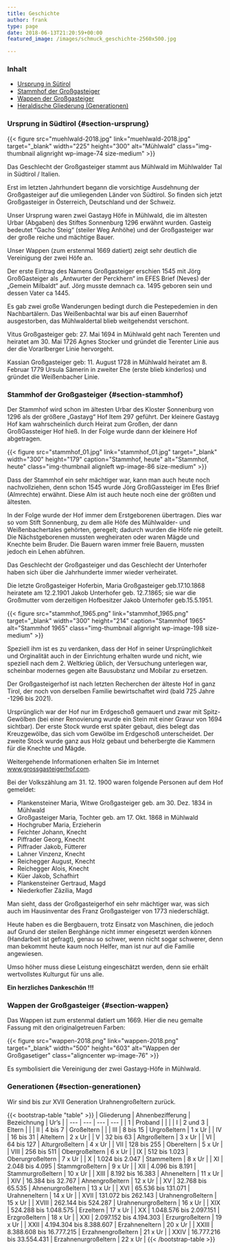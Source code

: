 ```yaml
---
title: Geschichte
author: frank
type: page
date: 2018-06-13T21:20:59+00:00
featured_image: /images/schmuck_geschichte-2560x500.jpg

---
```

### Inhalt 

  * [Ursprung in Sütirol][1] 
  * [Stammhof der Großgasteiger][2] 
  * [Wappen der Großgasteiger][3] 
  * [Heraldische Gliederung (Generationen)][4]  

### Ursprung in Südtirol {#section-ursprung}

{{< figure src="muehlwald-2018.jpg" link="muehlwald-2018.jpg" target="\_blank" width="225" height="300" alt="Mühlwald" class="img-thumbnail alignright wp-image-74 size-medium" >}}

Das Geschlecht der Großgasteiger stammt aus Mühlwald im Mühlwalder Tal in Südtirol / Italien.

Erst im letzten Jahrhundert begann die vorsichtige Ausdehnung der Großgasteiger auf die umliegenden Länder von Südtirol. So finden sich jetzt Großgasteiger in Österreich, Deutschland und der Schweiz.

Unser Ursprung waren zwei Gastayg Höfe in Mühlwald, die im ältesten Urbar (Abgaben) des Stiftes Sonnenburg 1296 erwähnt wurden. Gasteig bedeutet “Gacho Steig“ (steiler Weg Anhöhe) und der Großgasteiger war der große reiche und mächtige Bauer.

Unser Wappen (zum erstenmal 1669 datiert) zeigt sehr deutlich die Vereinigung der zwei Höfe an.

Der erste Eintrag des Namens Großgasteiger erschien 1545 mit Jörg GroßGasteiger als „Antwurter der Perckhern“ im EFES Brief (Neves) der „Gemein Milbaldt“ auf. Jörg musste demnach ca. 1495 geboren sein und dessen Vater ca 1445.

Es gab zwei große Wanderungen bedingt durch die Pestepedemien in den Nachbartälern. Das Weißenbachtal war bis auf einen Bauernhof ausgestorben, das Mühlwaldertal blieb weitgehendst verschont.

Vitus Großgasteiger geb: 27. Mai 1694 in Mühlwald geht nach Terenten und heiratet am 30. Mai 1726 Agnes Stocker und gründet die Terenter Linie aus der die Vorarlberger Linie hervorgeht.

Kassian Großgasteiger geb: 11. August 1728 in Mühlwald heiratet am 8. Februar 1779 Ursula Sämerin in zweiter Ehe (erste blieb kinderlos) und gründet die Weißenbacher Linie.

### Stammhof der Großgasteiger {#section-stammhof}

Der Stammhof wird schon im ältesten Urbar des Kloster Sonnenburg von 1296 als der größere „Gastayg“ Hof Item 297 geführt. Der kleinere Gastayg Hof kam wahrscheinlich durch Heirat zum Großen, der dann GroßGassteiger Hof hieß. In der Folge wurde dann der kleinere Hof abgetragen.

{{< figure src="stammhof_01.jpg" link="stammhof_01.jpg" target="\_blank" width="300" height="179" caption="Stammhof, heute" alt="Stammhof, heute" class="img-thumbnail alignleft wp-image-86 size-medium" >}}

Dass der Stammhof ein sehr mächtiger war, kann man auch heute noch nachvollziehen, denn schon 1545 wurde Jörg GroßGassteiger im Efes Brief (Almrechte) erwähnt. Diese Alm ist auch heute noch eine der größten und ältesten.

In der Folge wurde der Hof immer dem Erstgeborenen übertragen. Dies war so vom Stift Sonnenburg, zu dem alle Höfe des Mühlwalder- und Weißenbachertales gehörten, geregelt; dadurch wurden die Höfe nie geteilt. Die Nächstgeborenen mussten wegheiraten oder waren Mägde und Knechte beim Bruder. Die Bauern waren immer freie Bauern, mussten jedoch ein Lehen abführen.

Das Geschlecht der Großgasteiger und das Geschlecht der Unterhofer haben sich über die Jahrhunderte immer wieder verheiratet.

Die letzte Großgasteiger Hoferbin, Maria Großgasteiger geb.17.10.1868 heiratete am 12.2.1901 Jakob Unterhofer geb. 12.7.1865; sie war die Großmutter vom derzeitigen Hofbesitzer Jakob Unterhofer geb.15.5.1951.

{{< figure src="stammhof_1965.png" link="stammhof_1965.png" target="\_blank" width="300" height="214" caption="Stammhof 1965" alt="Stammhof 1965" class="img-thumbnail alignright wp-image-198 size-medium" >}}

Speziell ihm ist es zu verdanken, dass der Hof in seiner Ursprünglichkeit und Orginalität auch in der Einrichtung erhalten wurde und nicht, wie speziell nach dem 2. Weltkrieg üblich, der Versuchung unterlegen war, scheinbar modernes gegen alte Bausubstanz und Mobilar zu ersetzen.

Der Großgasteigerhof ist nach letzten Recherchen der älteste Hof in ganz Tirol, der noch von derselben Familie bewirtschaftet wird (bald 725 Jahre -1296 bis 2021).

Ursprünglich war der Hof nur im Erdgeschoß gemauert und zwar mit Spitz-Gewölben (bei einer Renovierung wurde ein Stein mit einer Gravur von 1694 sichtbar). Der erste Stock wurde erst später gebaut, dies belegt das Kreuzgewölbe, das sich vom Gewölbe im Erdgeschoß unterscheidet. Der zweite Stock wurde ganz aus Holz gebaut und beherbergte die Kammern für die Knechte und Mägde.

Weitergehende Informationen erhalten Sie im Internet www.grossgasteigerhof.com.

Bei der Volkszählung am 31. 12. 1900 waren folgende Personen auf dem Hof gemeldet:

* Plankensteiner Maria, Witwe Großgasteiger geb. am 30. Dez. 1834 in Mühlwald
* Großgasteiger Maria, Tochter geb. am 17. Okt. 1868 in Mühlwald
* Hochgruber Maria, Erzieherin
* Feichter Johann, Knecht
* Piffrader Georg, Knecht
* Piffrader Jakob, Fütterer
* Lahner Vinzenz, Knecht
* Reichegger August, Knecht
* Reichegger Alois, Knecht
* Küer Jakob, Schafhirt
* Plankensteiner Gertraud, Magd
* Niederkofler Zäzilia, Magd

Man sieht, dass der Großgasteigerhof ein sehr mächtiger war, was sich auch im Hausinventar des Franz Großgasteiger von 1773 niederschlägt.

Heute haben es die Bergbauern, trotz Einsatz von Maschinen, die jedoch auf Grund der steilen Berghänge nicht immer eingesetzt werden können (Handarbeit ist gefragt), genau so schwer, wenn nicht sogar schwerer, denn man bekommt heute kaum noch Helfer, man ist nur auf die Familie angewiesen.

Umso höher muss diese Leistung eingeschätzt werden, denn sie erhält wertvollstes Kulturgut für uns alle.

**Ein herzliches Dankeschön !!!**


### Wappen der Großgasteiger {#section-wappen}

Das Wappen ist zum erstenmal datiert um 1669. Hier die neu gemalte Fassung mit den originalgetreuen Farben:

{{< figure src="wappen-2018.png" link="wappen-2018.png" target="\_blank" width="500" height="603" alt="Wappen der Großgasetiger" class="aligncenter wp-image-76" >}}

Es symbolisiert die Vereinigung der zwei Gastayg-Höfe in Mühlwald.


### Generationen {#section-generationen}
                
Wir sind bis zur XVII Generation Urahnengroßeltern zurück.

{{< bootstrap-table "table" >}}
| Gliederung | Ahnenbezifferung | Bezeichnung | Ur’s |
| --- | --- | --- | --- |
| 1   | Proband |     |     |
| I   | 2 und 3 | Eltern |     |
| II  | 4 bis 7 | Großeltern |     |
| III | 8 bis 15 | Urgroßeltern | 1 x Ur |
| IV  | 16 bis 31 | Alteltern | 2 x Ur |
| V   | 32 bis 63 | Altgroßeltern | 3 x Ur |
| VI  | 64 bis 127 | Alturgroßeltern | 4 x Ur |
| VII | 128 bis 255 | Obereltern | 5 x Ur |
| VIII | 256 bis 511 | Obergroßeltern | 6 x Ur |
| IX  | 512 bis 1.023 | Oberurgroßeltern | 7 x Ur |
| X   | 1.024 bis 2.047 | Stammeltern | 8 x Ur |
| XI  | 2.048 bis 4.095 | Stammgroßeltern | 9 x Ur |
| XII | 4.096 bis 8.191 | Stammurgroßeltern | 10 x Ur |
| XIII | 8.192 bis 16.383 | Ahneneltern | 11 x Ur |
| XIV | 16.384 bis 32.767 | Ahnengroßeltern | 12 x Ur |
| XV  | 32.768 bis 65.535 | Ahnenurgroßeltern | 13 x Ur |
| XVI | 65.536 bis 131.071 | Urahneneltern | 14 x Ur |
| XVII | 131.072 bis 262.143 | Urahnengroßeltern | 15 x Ur |
| XVIII | 262.144 bis 524.287 | Urahnenurgroßeltern | 16 x Ur |
| XIX | 524.288 bis 1.048.575 | Erzeltern | 17 x Ur |
| XX  | 1.048.576 bis 2.097.151 | Erzgroßeltern | 18 x Ur |
| XXI | 2.097.152 bis 4.194.303 | Erzurgroßeltern | 19 x Ur |
| XXII | 4.194.304 bis 8.388.607 | Erzahneneltern | 20 x Ur |
| XXIII | 8.388.608 bis 16.777.215 | Erzahnengroßeltern | 21 x Ur |
| XXIV | 16.777.216 bis 33.554.431 | Erzahnenurgroßeltern | 22 x Ur |
{{< /bootstrap-table >}}
 
[1]: #section-ursprung
[2]: #section-stammhof
[3]: #section-wappen
[4]: #section-generationen
